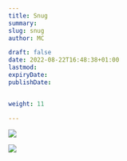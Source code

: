 ```yaml
---
title: Snug
summary: 
slug: snug
author: MC

draft: false
date: 2022-08-22T16:48:38+01:00
lastmod: 
expiryDate: 
publishDate: 


weight: 11

---
```


![](/images/0360.jpeg)

![](/images/0648.jpeg)



